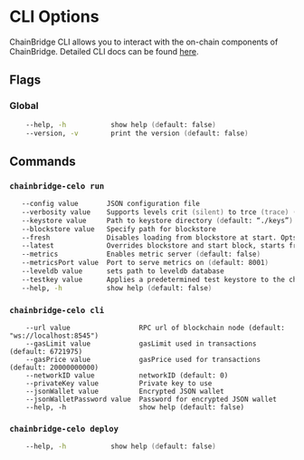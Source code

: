 # CLI Options

ChainBridge CLI allows you to interact with the on-chain components of ChainBridge. Detailed CLI docs can be found [here](https://github.com/ChainSafe/chainbridge-celo/blob/main/cbcli/README.md).

## Flags

### Global

```zsh
    --help, -h           show help (default: false)
    --version, -v        print the version (default: false)
```

## Commands

### `chainbridge-celo run`
```zsh
   --config value       JSON configuration file
   --verbosity value    Supports levels crit (silent) to trce (trace) (default: “info”)
   --keystore value     Path to keystore directory (default: “./keys”)
   --blockstore value   Specify path for blockstore
   --fresh              Disables loading from blockstore at start. Opts will still be used if specified. (default: false)
   --latest             Overrides blockstore and start block, starts from latest block (default: false)
   --metrics            Enables metric server (default: false)
   --metricsPort value  Port to serve metrics on (default: 8001)
   --leveldb value      sets path to leveldb database
   --testkey value      Applies a predetermined test keystore to the chains.
   --help, -h           show help (default: false)
```

### `chainbridge-celo cli`
```
    --url value                 RPC url of blockchain node (default: "ws://localhost:8545")
    --gasLimit value            gasLimit used in transactions (default: 6721975)
    --gasPrice value            gasPrice used for transactions (default: 20000000000)
    --networkID value           networkID (default: 0)
    --privateKey value          Private key to use
    --jsonWallet value          Encrypted JSON wallet
    --jsonWalletPassword value  Password for encrypted JSON wallet
    --help, -h                  show help (default: false)
```

### `chainbridge-celo deploy`
```zsh
    --help, -h           show help (default: false)
```

